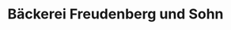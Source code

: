 ---
title: "Bäckerei Freudenberg und Sohn"
url: /quitzdorf-am-see/baeckerei-freudenberg-und-sohn/
shop: Bäckerei
---
